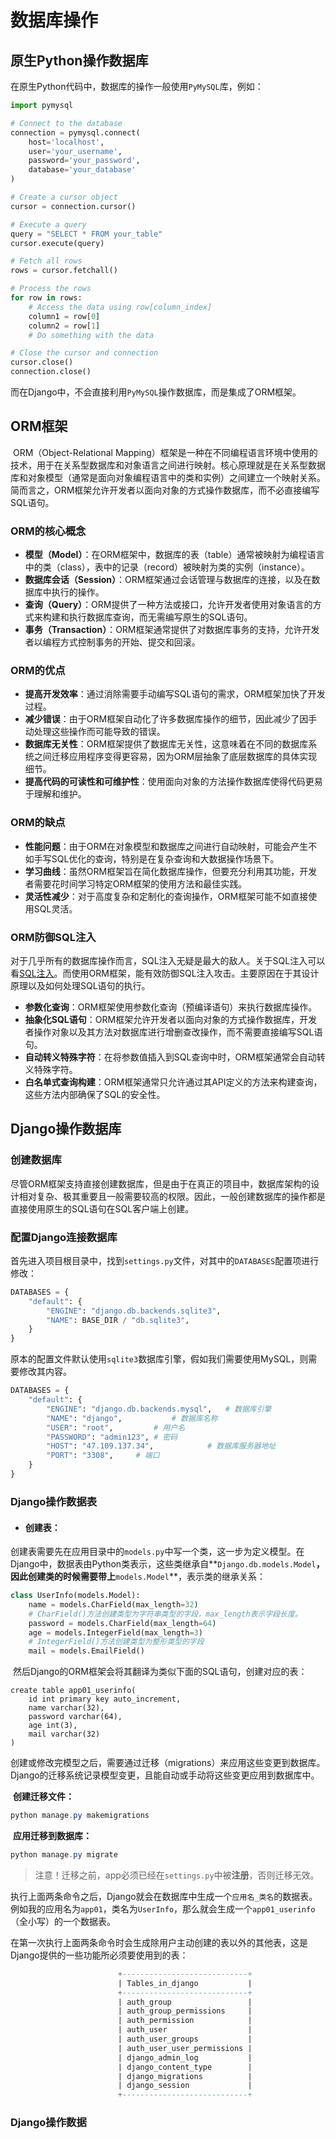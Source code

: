# 数据库操作



## 原生Python操作数据库

​	在原生Python代码中，数据库的操作一般使用`PyMySQL`库，例如：

```python
import pymysql

# Connect to the database
connection = pymysql.connect(
    host='localhost',
    user='your_username',
    password='your_password',
    database='your_database'
)

# Create a cursor object
cursor = connection.cursor()

# Execute a query
query = "SELECT * FROM your_table"
cursor.execute(query)

# Fetch all rows
rows = cursor.fetchall()

# Process the rows
for row in rows:
    # Access the data using row[column_index]
    column1 = row[0]
    column2 = row[1]
    # Do something with the data

# Close the cursor and connection
cursor.close()
connection.close()
```

​	而在Django中，不会直接利用`PyMySQL`操作数据库，而是集成了ORM框架。



## ORM框架

​	ORM（Object-Relational Mapping）框架是一种在不同编程语言环境中使用的技术，用于在关系型数据库和对象语言之间进行映射。核心原理就是在关系型数据库和对象模型（通常是面向对象编程语言中的类和实例）之间建立一个映射关系。简而言之，ORM框架允许开发者以面向对象的方式操作数据库，而不必直接编写SQL语句。

### ORM的核心概念

- **模型（Model）**：在ORM框架中，数据库的表（table）通常被映射为编程语言中的类（class），表中的记录（record）被映射为类的实例（instance）。
- **数据库会话（Session）**：ORM框架通过会话管理与数据库的连接，以及在数据库中执行的操作。
- **查询（Query）**：ORM提供了一种方法或接口，允许开发者使用对象语言的方式来构建和执行数据库查询，而无需编写原生的SQL语句。
- **事务（Transaction）**：ORM框架通常提供了对数据库事务的支持，允许开发者以编程方式控制事务的开始、提交和回滚。

### ORM的优点

- **提高开发效率**：通过消除需要手动编写SQL语句的需求，ORM框架加快了开发过程。
- **减少错误**：由于ORM框架自动化了许多数据库操作的细节，因此减少了因手动处理这些操作而可能导致的错误。
- **数据库无关性**：ORM框架提供了数据库无关性，这意味着在不同的数据库系统之间迁移应用程序变得更容易，因为ORM层抽象了底层数据库的具体实现细节。
- **提高代码的可读性和可维护性**：使用面向对象的方法操作数据库使得代码更易于理解和维护。

### ORM的缺点

- **性能问题**：由于ORM在对象模型和数据库之间进行自动映射，可能会产生不如手写SQL优化的查询，特别是在复杂查询和大数据操作场景下。
- **学习曲线**：虽然ORM框架旨在简化数据库操作，但要充分利用其功能，开发者需要花时间学习特定ORM框架的使用方法和最佳实践。
- **灵活性减少**：对于高度复杂和定制化的查询操作，ORM框架可能不如直接使用SQL灵活。

### ORM防御SQL注入

​	对于几乎所有的数据库操作而言，SQL注入无疑是最大的敌人。关于SQL注入可以看[SQL注入]()。而使用ORM框架，能有效防御SQL注入攻击。主要原因在于其设计原理以及如何处理SQL语句的执行。

+ **参数化查询**：ORM框架使用参数化查询（预编译语句）来执行数据库操作。
+ **抽象化SQL语句**：ORM框架允许开发者以面向对象的方式操作数据库，开发者操作对象以及其方法对数据库进行增删查改操作，而不需要直接编写SQL语句。
+ **自动转义特殊字符**：在将参数值插入到SQL查询中时，ORM框架通常会自动转义特殊字符。
+ **白名单式查询构建**：ORM框架通常只允许通过其API定义的方法来构建查询，这些方法内部确保了SQL的安全性。



## Django操作数据库

### 创建数据库

​	尽管ORM框架支持直接创建数据库，但是由于在真正的项目中，数据库架构的设计相对复杂、极其重要且一般需要较高的权限。因此，一般创建数据库的操作都是直接使用原生的SQL语句在SQL客户端上创建。

### 配置Django连接数据库

​	首先进入项目根目录中，找到`settings.py`文件，对其中的`DATABASES`配置项进行修改：

```python
DATABASES = {
    "default": {
        "ENGINE": "django.db.backends.sqlite3",
        "NAME": BASE_DIR / "db.sqlite3",
    }
}
```

​	原本的配置文件默认使用`sqlite3`数据库引擎，假如我们需要使用MySQL，则需要修改其内容。

```python
DATABASES = {
    "default": {
        "ENGINE": "django.db.backends.mysql",	# 数据库引擎
        "NAME": "django",			# 数据库名称
        "USER": "root",			# 用户名
        "PASSWORD": "admin123",	# 密码
        "HOST": "47.109.137.34",			# 数据库服务器地址
        "PORT": "3308",		# 端口
    }
}
```

### Django操作数据表

+ #### 创建表：

​	创建表需要先在应用目录中的`models.py`中写一个类，这一步为定义模型。在Django中，数据表由Python类表示，这些类继承自**`Django.db.models.Model`**，因此创建类的时候需要带上**`models.Model`**，表示类的继承关系：

```python
class UserInfo(models.Model):
    name = models.CharField(max_length=32)  
    # CharField()方法创建类型为字符串类型的字段，max_length表示字段长度。
    password = models.CharField(max_length=64)
    age = models.IntegerField(max_length=3)
    # IntegerField()方法创建类型为整形类型的字段
    mail = models.EmailField()
```

​	然后Django的ORM框架会将其翻译为类似下面的SQL语句，创建对应的表：

```mysql
create table app01_userinfo(
    id int primary key auto_increment,
    name varchar(32),
    password varchar(64),
    age int(3),
    mail varchar(32)
)
```

​	创建或修改完模型之后，需要通过迁移（migrations）来应用这些变更到数据库。Django的迁移系统记录模型变更，且能自动或手动将这些变更应用到数据库中。

​	**创建迁移文件：**

```powershell
python manage.py makemigrations
```

​	**应用迁移到数据库：**

```powershell
python manage.py migrate
```

> 注意！迁移之前，app必须已经在`settings.py`中被**注册**，否则迁移无效。

​	执行上面两条命令之后，Django就会在数据库中生成一个`应用名_类名`的数据表。例如我的应用名为`app01`，类名为`UserInfo`，那么就会生成一个`app01_userinfo`（全小写）的一个数据表。

​	在第一次执行上面两条命令时会生成除用户主动创建的表以外的其他表，这是Django提供的一些功能所必须要使用到的表：

```sql
                        +----------------------------+
                        | Tables_in_django           |
                        +----------------------------+
                        | auth_group                 |
                        | auth_group_permissions     |
                        | auth_permission            |
                        | auth_user                  |
                        | auth_user_groups           |
                        | auth_user_user_permissions |
                        | django_admin_log           |
                        | django_content_type        |
                        | django_migrations          |
                        | django_session             |
                        +----------------------------+
```



### Django操作数据